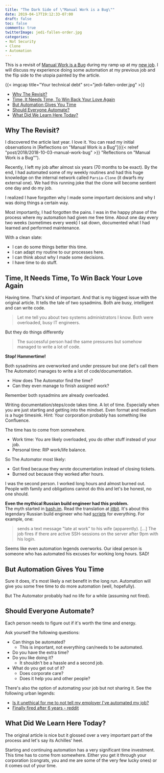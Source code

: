 ```yaml
---
title: "The Dark Side of \"Manual Work is a Bug\""
date: 2019-04-17T19:12:33-07:00
draft: false
toc: false
comments: true
twitterImage: jedi-fallen-order.jpg
categories:
- Not Security
- Clone
- Automation
---
```


This is a revisit of [Manual Work is a Bug](https://queue.acm.org/detail.cfm?id=3197520)
during my ramp up at my [new job](https://twitter.com/CryptoGangsta/status/1109185306295746563).
I will discuss my experience doing some automation at my previous job and the
flip side to the utopia painted by the article.

<!--more-->

{{< imgcap title="Your technical debt" src="jedi-fallen-order.jpg" >}}

- [Why The Revisit?](#why-the-revisit)
- [Time, It Needs Time, To Win Back Your Love Again](#time-it-needs-time-to-win-back-your-love-again)
- [But Automation Gives You Time](#but-automation-gives-you-time)
- [Should Everyone Automate?](#should-everyone-automate)
- [What Did We Learn Here Today?](#what-did-we-learn-here-today)


## Why The Revisit?
I discovered the article last year. I love it. You can read my initial observations in
[Reflections on "Manual Work is a Bug"]({{< relref "post/2018/2018-10-03-manual-work-bug" >}} "Reflections on \"Manual Work is a Bug\"").

Recently, I left my job after almost six years (70 months to be exact).
By the end, I had automated some of my weekly routines and had this huge
knowledge on the internal network called `Parsia-Clone` (it dwarfs my external one).
We had this running joke that the clone will become sentient one day and do my job.

I realized I have forgotten why I made some important decisions and why I was
doing things a certain way.

Most importantly, I had forgotten the pains. I was in the happy phase of the
process where my automation had given me free time. About one day every two
weeks (sometimes every week) I sat down, documented what I had learned and
performed maintenance.

With a clean slate:

* I can do some things better this time.
* I can adapt my routine to our processes here.
* I can think about why I made some decisions.
* I have time to do stuff.

## Time, It Needs Time, To Win Back Your Love Again
Having time. That's kind of important. And that is my biggest issue with the
original article. It tells the tale of two sysadmins. Both are busy, intelligent
and can write code.

> Let me tell you about two systems administrators I know. Both were overloaded,
> busy IT engineers.

But they do things differently

> The successful person had the same pressures but somehow managed to write a lot of code.

**Stop! Hammertime!**

Both sysadmins are overworked and under pressure but one (let's call them The Automator)
manages to write a lot of code/documentation.

* How does The Automator find the time?
* Can they even manage to finish assigned work? 

Remember both sysadmins are already overloaded.

Writing documentation/steps/code takes time. A lot of time. Especially when you
are just starting and getting into the mindset. Even format and medium is a huge
timesink. Hint: Your corporation probably has something like Confluence.

The time has to come from somewhere.

* Work time: You are likely overloaded, you do other stuff instead of your job.
* Personal time: RIP work/life balance.

So The Automator most likely:

* Got fired because they wrote documentation instead of closing tickets.
* Burned out because they worked after hours.

I was the second person. I worked long hours and almost burned out. People with
family and obligations cannot do this and let's be honest, no one should.

**Even the mythical Russian build engineer had this problem.** \
The myth started in [bash.im][bash.im]. Read the translation at [jitbit][jitbit].
It's about this legendary Russian build engineer who had [scripts][hacker-scripts]
for everything. For example, one:

> sends a text message "late at work" to his wife (apparently). [...]
> The job fires if there are active SSH-sessions on the server after 9pm with his login.

Seems like even automation legends overworks. Our ideal person is someone who has
automated his excuses for working long hours. SAD!

## But Automation Gives You Time
Sure it does, it's most likely a net benefit in the long run. Automation will
give you some free time to do more automation (well, hopefully).

But The Automator probably had no life for a while (assuming not fired).

## Should Everyone Automate?
Each person needs to figure out if it's worth the time and energy.

Ask yourself the following questions:

* Can things be automated?
  * This is important, not everything can/needs to be automated.
* Do you have the extra time?
* Do you like doing it?
  * It shouldn't be a hassle and a second job.
* What do you get out of it?
  * Does corporate care?
  * Does it help you and other people?

There's also the option of automating your job but not sharing it. See the
following urban legends:

* [Is it unethical for me to not tell my employer I've automated my job?][automated-stack-exchange]
* [Finally fired after 6 years - reddit][fired-after-six-years]

## What Did We Learn Here Today?
The original article is nice but it glossed over a very important part of the
process and let's say its Achilles' heel.

Starting and continuing automation has a very significant time investment. This
time has to come from somewhere. Either you get it through your corporation
(congrats, you and me are some of the very few lucky ones) or it comes out of
your time.

<!-- Links -->
[manual-work-link]: https://queue.acm.org/detail.cfm?id=3197520
[automated-stack-exchange]: https://workplace.stackexchange.com/questions/93696/is-it-unethical-for-me-to-not-tell-my-employer-i-ve-automated-my-job
[fired-after-six-years]: http://archive.is/uW2OK#selection-1779.0-1779.27
[bash.im]: https://bash.im/quote/436725
[jitbit]: https://www.jitbit.com/alexblog/249-now-thats-what-i-call-a-hacker/
[hacker-scripts]: https://github.com/NARKOZ/hacker-scripts

